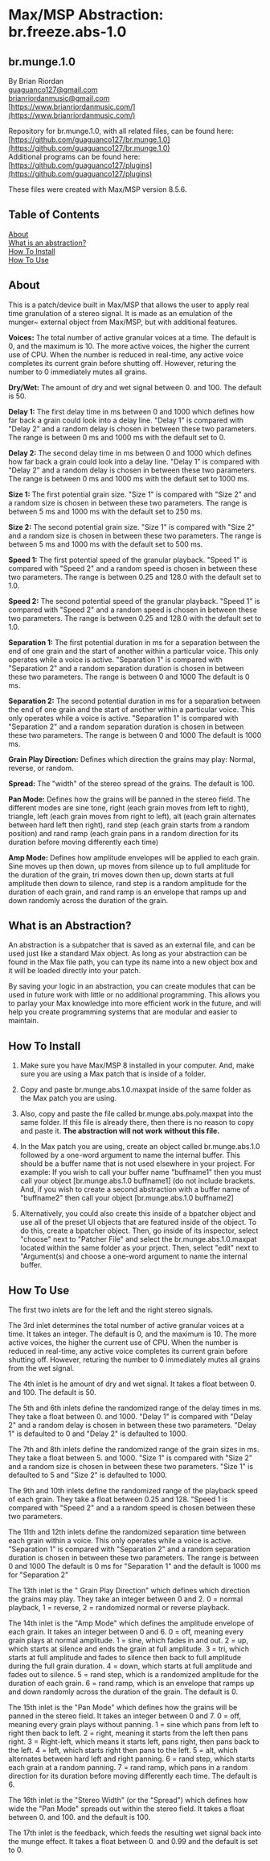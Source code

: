 # Max/MSP Abstraction: br.freeze.abs-1.0  
   
## br.munge.1.0



By Brian Riordan  
[guaguanco127@gmail.com](mailto:guaguanco127@gmail.com)  
[brianriordanmusic@gmail.com](mailto:brianriordanmusic@gmail.com)  
[https://www.brianriordanmusic.com/](https://www.brianriordanmusic.com/) 
  
Repository for br.munge.1.0, with all related files, can be found here: [https://github.com/guaguanco127/br.munge.1.0](https://github.com/guaguanco127/br.munge.1.0)  
Additional programs can be found here: [https://github.com/guaguanco127/plugins](https://github.com/guaguanco127/plugins)

These files were created with Max/MSP version 8.5.6. 

## Table of Contents 

[About](#About)   
[What is an abstraction?](#Abstraction)  
[How To Install](#Install)  
[How To Use](#Use) 
 
 

## <a name="About"></a>About

This is a patch/device built in Max/MSP that allows the user to apply real time granulation of a stereo signal. It is made as an emulation of the munger~ external object from Max/MSP, but with additional features. 
  
**Voices:** The total number of active granular voices at a time. The default is 0, and the maximum is 10. The more active voices, the higher the current use of CPU. When the number is reduced in real-time, any active voice completes its current grain before shutting off. However, returing the number to 0 immediately mutes all grains. 
 
**Dry/Wet:** The amount of dry and wet signal between 0. and 100. The default is 50.    

**Delay 1:** The first delay time in ms between 0 and 1000 which defines how far back a grain could look into a delay line. "Delay 1" is compared with "Delay 2" and a random delay is chosen in between these two parameters. The range is between 0 ms and 1000 ms with the default set to 0. 
  
**Delay 2:** The second delay time in ms between 0 and 1000 which defines how far back a grain could look into a delay line. "Delay 1" is compared with "Delay 2" and a random delay is chosen in between these two parameters. The range is between 0 ms and 1000 ms with the default set to 1000 ms.  

**Size 1:** The first potential grain size. "Size 1" is compared with "Size 2" and a random size is chosen in between these two parameters. The range is between 5 ms and 1000 ms with the default set to 250 ms. 
 
**Size 2:** The second potential grain size. "Size 1" is compared with "Size 2" and a random size is chosen in between these two parameters. The range is between 5 ms and 1000 ms with the default set to 500 ms.  
 
**Speed 1:** The first potential speed of the granular playback. "Speed 1" is compared with "Speed 2" and a random speed is chosen in between these two parameters. The range is between 0.25 and 128.0 with the default set to 1.0. 

**Speed 2:** The second potential speed of the granular playback. "Speed 1" is compared with "Speed 2" and a random speed is chosen in between these two parameters. The range is between 0.25 and 128.0 with the default set to 1.0. 
 
**Separation 1:** The first potential duration in ms for a separation between the end of one grain and the start of another within a particular voice. This only operates while a voice is active. "Separation 1" is compared with "Separation 2" and a random separation duration is chosen in between these two parameters. The range is between 0 and 1000 The default is 0 ms.   

**Separation 2:** The second potential duration in ms for a separation between the end of one grain and the start of another within a particular voice. This only operates while a voice is active. "Separation 1" is compared with "Separation 2" and a random separation duration is chosen in between these two parameters. The range is between 0 and 1000 The default is 1000 ms.

**Grain Play Direction:** Defines which direction the grains may play: Normal, reverse, or random. 

**Spread:** The "width" of the stereo spread of the grains. The default is 100.
 
**Pan Mode:** Defines how the grains will be panned in the stereo field. The different modes are sine tone, right (each grain moves from left to right), triangle, left (each grain moves from right to left), alt (each grain alternates between hard left then right), rand step (each grain starts from a random position) and rand ramp (each grain pans in a random direction for its duration before moving differently each time)

**Amp Mode:** Defines how amplitude envelopes will be applied to each grain. Sine moves up then down, up moves from silence up to full amplitude for the duration of the grain, tri moves down then up, down starts at full amplitude then down to silence, rand step is a random amplitude for the duration of each grain, and rand ramp is an envelope that ramps up and down randomly across the duration of the grain. 


## <a name="Abstraction"></a>What is an Abstraction?

An abstraction is a subpatcher that is saved as an external file, and can be used just like a standard Max object. As long as your abstraction can be found in the Max file path, you can type its name into a new object box and it will be loaded directly into your patch.  

By saving your logic in an abstraction, you can create modules that can be used in future work with little or no additional programming. This allows you to parlay your Max knowledge into more efficient work in the future, and will help you create programming systems that are modular and easier to maintain.

## <a name="Install"></a>How To Install 

1. Make sure you have Max/MSP 8 installed in your computer. And, make sure you are using a Max patch that is inside of a folder.  

2. Copy and paste br.munge.abs.1.0.maxpat inside of the same folder as the Max patch you are using. 

3. Also, copy and paste the file called br.munge.abs.poly.maxpat into the same folder. If this file is already there, then there is no reason to copy and paste it. **The abstraction will not work without this file.**     

4. In the Max patch you are using, create an object called br.munge.abs.1.0 followed by a one-word argument to name the internal buffer. This should be a buffer name that is not used elsewhere in your project. For example: If you wish to call your buffer name "buffname1" then you must call your object [br.munge.abs.1.0 buffname1] (do not include brackets. And, if you wish to create a second abstraction with a buffer name of "buffname2" then call your object [br.munge.abs.1.0 buffname2]

5. Alternatively, you could also create this inside of a bpatcher object and use all of the preset UI objects that are featured inside of the object. To do this, create a bpatcher object. Then, go inside of its inspector, select "choose" next to "Patcher File" and select the br.munge.abs.1.0.maxpat located within the same folder as your prject. Then, select "edit" next to "Argument(s) and choose a one-word argument to name the internal buffer.

## <a name="Use"></a>How To Use

The first two inlets are for the left and the right stereo signals. 

The 3rd inlet determines the total number of active granular voices at a time. It takes an integer. The default is 0, and the maximum is 10. The more active voices, the higher the current use of CPU. When the number is reduced in real-time, any active voice completes its current grain before shutting off. However, returing the number to 0 immediately mutes all grains from the wet signal. 

The 4th inlet is he amount of dry and wet signal. It takes a float between 0. and 100. The default is 50.   
    
The 5th and 6th inlets define the randomized range of the delay times in ms. They take a float between 0. and 1000. "Delay 1" is compared with "Delay 2" and a random delay is chosen in between these two parameters. "Delay 1" is defaulted to 0 and "Delay 2" is defaulted to 1000. 

The 7th and 8th inlets define the randomized range of the grain sizes in ms. They take a float between 5. and 1000. "Size 1" is compared with "Size 2" and a random size is chosen in between these two parameters. "Size 1" is defaulted to 5 and "Size 2" is defaulted to 1000. 

The 9th and 10th inlets define the randomized range of the playback speed of each grain. They take a float between 0.25 and 128. "Speed 1 is compared with "Speed 2" and a a random speed is chosen between these two parameters. 

The 11th and 12th inlets define the randomized separation time between each grain within a voice. This only operates while a voice is active. "Separation 1" is compared with "Separation 2" and a random separation duration is chosen in between these two parameters. The range is between 0 and 1000 The default is 0 ms for "Separation 1" and the default is 1000 ms for "Separation 2"

The 13th inlet is the " Grain Play Direction" which defines which direction the grains may play. They take an integer between 0 and 2. 0 = normal playback, 1 = reverse, 2 = randomized normal or reverse playback. 

The 14th inlet is the "Amp Mode" which defines the amplitude envelope of each grain. It takes an integer between 0 and 6. 0 = off, meaning every grain plays at normal amplitude. 1 = sine, which fades in and out. 2 = up, which starts at silence and ends the grain at full amplitude. 3 = tri, which starts at full amplitude and fades to silence then back to full amplitude during the full grain duration. 4 = down, which starts at full amplitude and fades out to silence. 5 = rand step, which is a randomized amplitude for the duration of each grain. 6 = rand ramp, which is an envelope that ramps up and down randomly across the duration of the grain. The default is 0. 

The 15th inlet is the "Pan Mode" which defines how the grains will be panned in the stereo field. It takes an integer between 0 and 7. 0 = off, meaning every grain plays without panning. 1 = sine which pans from left to right then back to left. 2 = right, meaning it starts from the left then pans right. 3 = Right-left, which means it starts left, pans right, then pans back to the left. 4 = left, which starts right then pans to the left. 5 = alt, which alternates between hard left and right panning. 6 = rand step, which starts each grain at a random panning. 7 = rand ramp, which pans in a random direction for its duration before moving differently each time. The default is 6. 

The 16th inlet is the "Stereo Width" (or the "Spread") which defines how wide the "Pan Mode" spreads out within the stereo field. It takes a float between 0. and 100. and the default is 100. 

The 17th inlet is the feedback, which feeds the resulting wet signal back into the munge effect. It takes a float between 0. and 0.99 and the default is set to 0. 



 






